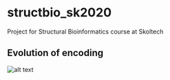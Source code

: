 # structbio_sk2020
Project for Structural Bioinformatics course at Skoltech


## Evolution of encoding

![alt text](https://github.com/bakirillov/structbio_2020/blob/master/pics/Both.gif "Evolution of the encodings")
